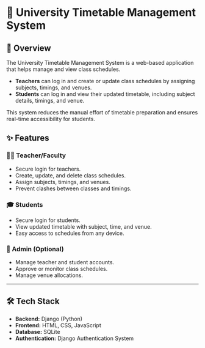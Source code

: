 # 📅 University Timetable Management System  

## 📖 Overview  
The University Timetable Management System is a web-based application that helps manage and view class schedules.  
- **Teachers** can log in and create or update class schedules by assigning subjects, timings, and venues.  
- **Students** can log in and view their updated timetable, including subject details, timings, and venue.  

This system reduces the manual effort of timetable preparation and ensures real-time accessibility for students.  

## ✨ Features  

### 👩‍🏫 Teacher/Faculty  
- Secure login for teachers.  
- Create, update, and delete class schedules.  
- Assign subjects, timings, and venues.  
- Prevent clashes between classes and timings.  

### 🎓 Students  
- Secure login for students.  
- View updated timetable with subject, time, and venue.  
- Easy access to schedules from any device.  

### 🔑 Admin (Optional)  
- Manage teacher and student accounts.  
- Approve or monitor class schedules.  
- Manage venue allocations.  

---

## 🛠️ Tech Stack  
- **Backend:** Django (Python)  
- **Frontend:** HTML, CSS, JavaScript  
- **Database:** SQLite   
- **Authentication:** Django Authentication System  

